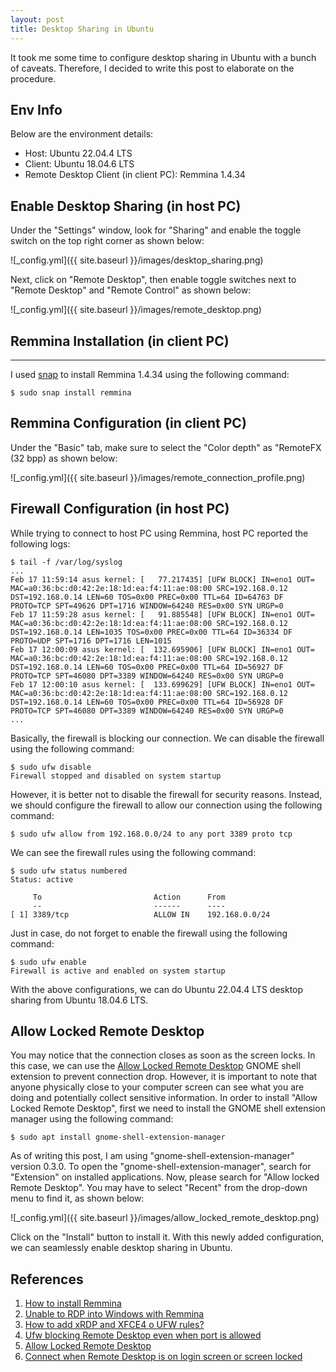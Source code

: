 ```yaml
---
layout: post
title: Desktop Sharing in Ubuntu
---
```


It took me some time to configure desktop sharing in Ubuntu with a bunch of caveats. Therefore, I decided to write this post to elaborate on the procedure.


Env Info
--------
Below are the environment details:
* Host: Ubuntu 22.04.4 LTS
* Client: Ubuntu 18.04.6 LTS
* Remote Desktop Client (in client PC): Remmina 1.4.34


Enable Desktop Sharing (in host PC)
--------
Under the "Settings" window, look for "Sharing" and enable the toggle switch on the top right corner as shown below:

![_config.yml]({{ site.baseurl }}/images/desktop_sharing.png)

Next, click on  "Remote Desktop", then enable toggle switches next to "Remote Desktop" and "Remote Control" as shown below:

![_config.yml]({{ site.baseurl }}/images/remote_desktop.png)


Remmina Installation (in client PC)
--------
--------
I used [snap](https://remmina.org/how-to-install-remmina/#snap) to install Remmina 1.4.34 using the following command:

```console
$ sudo snap install remmina
```


Remmina Configuration (in client PC)
--------
Under the "Basic" tab, make sure to select the "Color depth" as "RemoteFX (32 bpp) as shown below:

![_config.yml]({{ site.baseurl }}/images/remote_connection_profile.png)


Firewall Configuration (in host PC)
--------
While trying to connect to host PC using Remmina, host PC reported the following logs:

```console
$ tail -f /var/log/syslog
...
Feb 17 11:59:14 asus kernel: [   77.217435] [UFW BLOCK] IN=eno1 OUT= MAC=a0:36:bc:d0:42:2e:18:1d:ea:f4:11:ae:08:00 SRC=192.168.0.12 DST=192.168.0.14 LEN=60 TOS=0x00 PREC=0x00 TTL=64 ID=64763 DF PROTO=TCP SPT=49626 DPT=1716 WINDOW=64240 RES=0x00 SYN URGP=0 
Feb 17 11:59:28 asus kernel: [   91.885548] [UFW BLOCK] IN=eno1 OUT= MAC=a0:36:bc:d0:42:2e:18:1d:ea:f4:11:ae:08:00 SRC=192.168.0.12 DST=192.168.0.14 LEN=1035 TOS=0x00 PREC=0x00 TTL=64 ID=36334 DF PROTO=UDP SPT=1716 DPT=1716 LEN=1015 
Feb 17 12:00:09 asus kernel: [  132.695906] [UFW BLOCK] IN=eno1 OUT= MAC=a0:36:bc:d0:42:2e:18:1d:ea:f4:11:ae:08:00 SRC=192.168.0.12 DST=192.168.0.14 LEN=60 TOS=0x00 PREC=0x00 TTL=64 ID=56927 DF PROTO=TCP SPT=46080 DPT=3389 WINDOW=64240 RES=0x00 SYN URGP=0 
Feb 17 12:00:10 asus kernel: [  133.699629] [UFW BLOCK] IN=eno1 OUT= MAC=a0:36:bc:d0:42:2e:18:1d:ea:f4:11:ae:08:00 SRC=192.168.0.12 DST=192.168.0.14 LEN=60 TOS=0x00 PREC=0x00 TTL=64 ID=56928 DF PROTO=TCP SPT=46080 DPT=3389 WINDOW=64240 RES=0x00 SYN URGP=0
...
```

Basically, the firewall is blocking our connection. We can disable the firewall using the following command:

```console
$ sudo ufw disable
Firewall stopped and disabled on system startup
```

However, it is better not to disable the firewall for security reasons. Instead, we should configure the firewall to allow our connection using the following command:

```console
$ sudo ufw allow from 192.168.0.0/24 to any port 3389 proto tcp
```

We can see the firewall rules using the following command:

```console
$ sudo ufw status numbered
Status: active

     To                         Action      From
     --                         ------      ----
[ 1] 3389/tcp                   ALLOW IN    192.168.0.0/24  

```

Just in case, do not forget to enable the firewall using the following command:

```console
$ sudo ufw enable
Firewall is active and enabled on system startup
```

With the above configurations, we can do Ubuntu 22.04.4 LTS desktop sharing from Ubuntu 18.04.6 LTS.


Allow Locked Remote Desktop
--------
You may notice that the connection closes as soon as the screen locks. In this case, we can use the [Allow Locked Remote Desktop](https://extensions.gnome.org/extension/4338/allow-locked-remote-desktop/) GNOME shell extension to prevent connection drop. However, it is important to note that anyone physically close to your computer screen can see what you are doing and potentially collect sensitive information. In order to install "Allow Locked Remote Desktop", first we need to install the GNOME shell extension manager using the following command:

```console
$ sudo apt install gnome-shell-extension-manager
```
As of writing this post, I am using "gnome-shell-extension-manager" version 0.3.0. To open the "gnome-shell-extension-manager", search for "Extension" on installed applications. Now, please search for "Allow locked Remote Desktop". You may have to select "Recent" from the drop-down menu to find it, as shown below:

![_config.yml]({{ site.baseurl }}/images/allow_locked_remote_desktop.png)

Click on the "Install" button to install it. With this newly added configuration, we can seamlessly enable desktop sharing in Ubuntu. 


References
--------
1. [How to install Remmina](https://remmina.org/how-to-install-remmina/#snap)
2. [Unable to RDP into Windows with Remmina](https://www.reddit.com/r/Ubuntu/comments/97n8g2/comment/e49hiev/)
3. [How to add xRDP and XFCE4 o UFW rules?](https://askubuntu.com/a/1001164)
4. [Ufw blocking Remote Desktop even when port is allowed](https://ubuntuforums.org/archive/index.php/t-1932667.html)
5. [Allow Locked Remote Desktop](https://extensions.gnome.org/extension/4338/allow-locked-remote-desktop/)
6. [Connect when Remote Desktop is on login screen or screen locked](https://askubuntu.com/a/1428784)

